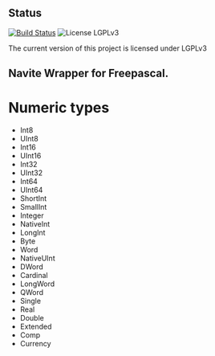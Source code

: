 ## Status
[![Build Status](https://travis-ci.org/paxtibi/paxtypes.svg?branch=master)](https://travis-ci.org/paxtibi/paxtypes)
![License LGPLv3][LGPLv3 badge]

The current version of this project is licensed under LGPLv3

## Navite Wrapper for Freepascal.
# Numeric types
*  Int8  
*  UInt8  
*  Int16
*  UInt16
*  Int32
*  UInt32
*  Int64
*  UInt64
*  ShortInt
*  SmallInt
*  Integer
*  NativeInt
*  LongInt
*  Byte
*  Word
*  NativeUInt
*  DWord
*  Cardinal
*  LongWord
*  QWord
*  Single
*  Real
*  Double
*  Extended
*  Comp
*  Currency


[LGPLv3 badge]: https://img.shields.io/:license-LGPLv3-blue.svg
